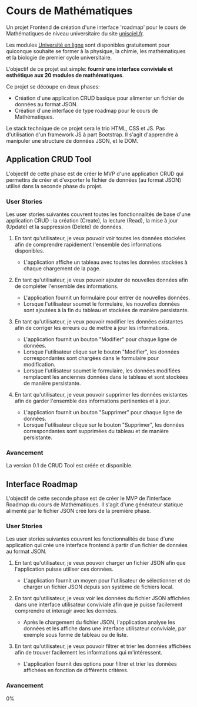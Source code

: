 # Cours de Mathématiques

Un projet Frontend de création d'une interface 'roadmap' pour le cours de Mathématiques de niveau universitaire du site [unisciel.fr](https://www.unisciel.fr/).

Les modules [Université en ligne](https://uel.unisciel.fr/uel/co/contenu.html) sont disponibles gratuitement pour quiconque souhaite se former à la physique, la chimie, les mathématiques et la biologie de premier cycle universitaire.

L'objectif de ce projet est simple: **fournir une interface conviviale et esthétique aux 20 modules de mathématiques**.

Ce projet se découpe en deux phases:

- Création d'une application CRUD basique pour alimenter un fichier de données au format JSON.
- Création d'une interface de type roadmap pour le cours de Mathématiques.

Le stack technique de ce projet sera le trio HTML, CSS et JS. Pas d'utilisation d'un framework JS à part Bootstrap. Il s'agit d'apprendre à manipuler une structure de données JSON, et le DOM.

## Application CRUD Tool

L'objectif de cette phase est de créer le MVP d'une application CRUD qui permettra de créer et d'exporter le fichier de données (au format JSON) utilisé dans la seconde phase du projet.

### User Stories

Les user stories suivantes couvrent toutes les fonctionnalités de base d'une application CRUD : la création (Create), la lecture (Read), la mise à jour (Update) et la suppression (Delete) de données.

1. En tant qu'utilisateur, je veux pouvoir voir toutes les données stockées afin de comprendre rapidement l'ensemble des informations disponibles.

    - L'application affiche un tableau avec toutes les données stockées à chaque chargement de la page.

2. En tant qu'utilisateur, je veux pouvoir ajouter de nouvelles données afin de compléter l'ensemble des informations.

    - L'application fournit un formulaire pour entrer de nouvelles données.
    - Lorsque l'utilisateur soumet le formulaire, les nouvelles données sont ajoutées à la fin du tableau et stockées de manière persistante.

3. En tant qu'utilisateur, je veux pouvoir modifier les données existantes afin de corriger les erreurs ou de mettre à jour les informations.

    - L'application fournit un bouton "Modifier" pour chaque ligne de données.
    - Lorsque l'utilisateur clique sur le bouton "Modifier", les données correspondantes sont chargées dans le formulaire pour modification.
    - Lorsque l'utilisateur soumet le formulaire, les données modifiées remplacent les anciennes données dans le tableau et sont stockées de manière persistante.

4. En tant qu'utilisateur, je veux pouvoir supprimer les données existantes afin de garder l'ensemble des informations pertinentes et à jour.

    - L'application fournit un bouton "Supprimer" pour chaque ligne de données.
    - Lorsque l'utilisateur clique sur le bouton "Supprimer", les données correspondantes sont supprimées du tableau et de manière persistante.

### Avancement

La version 0.1 de CRUD Tool est créée et disponible.

## Interface Roadmap

L'objectif de cette seconde phase est de créer le MVP de l'interface Roadmap du cours de Mathématiques. Il s'agit d'une générateur statique alimenté par le fichier JSON créé lors de la première phase.

### User Stories

Les user stories suivantes couvrent les fonctionnalités de base d'une application qui crée une interface frontend à partir d'un fichier de données au format JSON.

1. En tant qu'utilisateur, je veux pouvoir charger un fichier JSON afin que l'application puisse utiliser ces données.

    - L'application fournit un moyen pour l'utilisateur de sélectionner et de charger un fichier JSON depuis son système de fichiers local.

2. En tant qu'utilisateur, je veux voir les données du fichier JSON affichées dans une interface utilisateur conviviale afin que je puisse facilement comprendre et interagir avec les données.

    - Après le chargement du fichier JSON, l'application analyse les données et les affiche dans une interface utilisateur conviviale, par exemple sous forme de tableau ou de liste.

3. En tant qu'utilisateur, je veux pouvoir filtrer et trier les données affichées afin de trouver facilement les informations qui m'intéressent.

    - L'application fournit des options pour filtrer et trier les données affichées en fonction de différents critères.

### Avancement

0%
